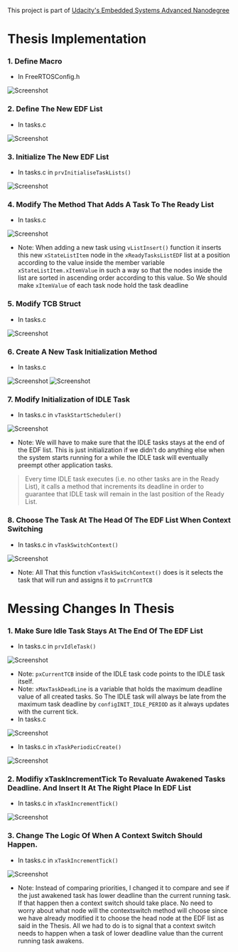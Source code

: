 
This project is part of [Udacity's Embedded Systems Advanced Nanodegree](https://github.com/mazarona/embedded-systems-advanced-nanodegree)

# Thesis Implementation

### 1. Define Macro
- In FreeRTOSConfig.h

![Screenshot](images/Pasted%20image%2020220923234008.png)

### 2. Define The New EDF List
- In tasks.c

![Screenshot](images/Pasted%20image%2020220923221401.png)

### 3. Initialize The New EDF List
- In tasks.c in `prvInitialiseTaskLists()`

![Screenshot](images/Pasted%20image%2020220923221925.png)

### 4. Modify The Method That Adds A Task To The Ready List
- In tasks.c

![Screenshot](images/Pasted%20image%2020220923224300.png)
- Note: When adding a new task using `vListInsert()` function it inserts this new `xStateListItem` node in the `xReadyTasksListEDF` list at a position according to the value inside the member variable `xStateListItem.xItemValue` in such a way so that the nodes inside the list are sorted in ascending order according to this value. So We should make `xItemValue` of each task node hold the task deadline


### 5. Modify TCB Struct
- In tasks.c

![Screenshot](images/Pasted%20image%2020220923224935.png)

### 6. Create A New Task Initialization Method
- In tasks.c

![Screenshot](images/Pasted%20image%2020220923231453.png)
![Screenshot](images/Pasted%20image%2020220923231417.png)

### 7. Modify Initialization of IDLE Task
- In tasks.c in `vTaskStartScheduler()`

![Screenshot](images/Pasted%20image%2020220923231857.png)
- Note: We will have to make sure that the IDLE tasks stays at the end of the EDF list. This is just initialization if we didn't do anything else when the system starts running for a while the IDLE task will eventually preempt other application tasks.
> Every time IDLE task executes (i.e. no other tasks are in the Ready List), it calls a method that increments its deadline in order to guarantee that IDLE task will remain in the last position of the Ready List.


### 8. Choose The Task At The Head Of The EDF List When Context Switching
- In tasks.c in `vTaskSwitchContext()`

![Screenshot](images/Pasted%20image%2020220923233123.png)
- Note:  All That this function `vTaskSwitchContext()` does is it selects the task that will run and assigns it to `pxCrruntTCB`


# Messing Changes In Thesis


### 1. Make Sure Idle Task Stays At The End Of The EDF List

- In tasks.c in `prvIdleTask()`

![Screenshot](images/Pasted%20image%2020220924023633.png)
- Note: `pxCurrentTCB` inside of the IDLE task code points to the IDLE task itself.
- Note: `xMaxTaskDeadLine` is a variable that holds the maximum deadline value of all created tasks. So The IDLE task will always be late from the maximum task deadline by `configINIT_IDLE_PERIOD` as it always updates with the current tick.
- In tasks.c 

![Screenshot](images/Pasted%20image%2020220924031208.png)
- In tasks.c in `xTaskPeriodicCreate()`

![Screenshot](images/Pasted%20image%2020220924031043.png)

### 2. Modifiy xTaskIncrementTick To Revaluate Awakened Tasks Deadline. And Insert It At The Right Place In EDF List
- In tasks.c in `xTaskIncrementTick()`

![Screenshot](images/Pasted%20image%2020220924025044.png)

### 3. Change The Logic Of When A Context Switch Should Happen.

- In tasks.c in `xTaskIncrementTick()`

![Screenshot](images/Pasted%20image%2020220924030036.png)
- Note: Instead of comparing priorities, I changed it to compare and see if the just awakened task has lower deadline than the current running task. If that happen then a context switch should take place. No need to worry about what node will the contextswitch method will choose since we have already modified it to choose the head node at the EDF list as said in the Thesis. All we had to do is to signal that a context switch needs to happen when a task of lower deadline value than the current running task awakens.

